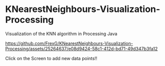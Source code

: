# KNearestNeighbours-Visualization-Processing
Visualization of the KNN algorithm in Processing Java

https://github.com/FrexG/KNearestNeighbours-Visualization-Processing/assets/25264637/e08d9424-58c1-412d-bd71-49d347b3fa12



Click on the Screen to add new data points!!
